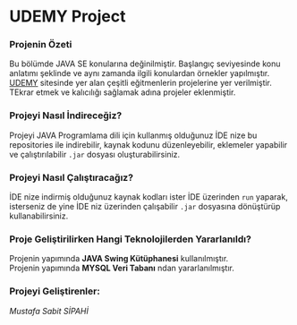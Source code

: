 # UDEMY Project

### Projenin Özeti

Bu bölümde JAVA SE konularına değinilmiştir. 
Başlangıç seviyesinde konu anlatımı şeklinde ve aynı zamanda ilgili konulardan örnekler yapılmıştır.
[UDEMY](www.udemy.com) sitesinde yer alan çeşitli eğitmenlerin projelerine yer verilmiştir.
TEkrar etmek ve kalıcılığı sağlamak adına projeler eklenmiştir.

 
### Projeyi Nasıl İndireceğiz?

Projeyi JAVA Programlama dili için kullanmış olduğunuz İDE nize bu repositories ile indirebilir, 
kaynak kodunu düzenleyebilir, eklemeler yapabilir ve çalıştırılabilir `.jar` dosyası oluşturabilirsiniz.
	
### Projeyi Nasıl Çalıştıracağız?

İDE nize indirmiş olduğunuz kaynak kodları ister İDE üzerinden `run` yaparak,
isterseniz de yine İDE niz üzerinden çalışabilir `.jar` dosyasına dönüştürüp kullanabilirsiniz.

### Proje Geliştirilirken Hangi Teknolojilerden Yararlanıldı?

Projenin yapımında **JAVA Swing Kütüphanesi** kullanılmıştır.<br/>
Projenin yapımında **MYSQL Veri Tabanı** ndan yararlanılmıştır.<br/>
	
### Projeyi Geliştirenler:

*Mustafa Sabit SİPAHİ*

